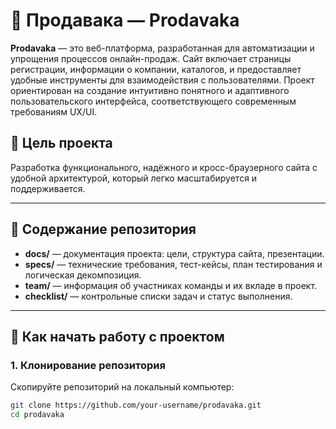 # 🛒 Продавака — Prodavaka

**Prodavaka** — это веб-платформа, разработанная для автоматизации и упрощения процессов онлайн-продаж. Сайт включает страницы регистрации, информации о компании, каталогов, и предоставляет удобные инструменты для взаимодействия с пользователями. Проект ориентирован на создание интуитивно понятного и адаптивного пользовательского интерфейса, соответствующего современным требованиям UX/UI.

## 🎯 Цель проекта

Разработка функционального, надёжного и кросс-браузерного сайта с удобной архитектурой, который легко масштабируется и поддерживается.

---

## 📁 Содержание репозитория

- **docs/** — документация проекта: цели, структура сайта, презентации.
- **specs/** — технические требования, тест-кейсы, план тестирования и логическая декомпозиция.
- **team/** — информация об участниках команды и их вкладе в проект.
- **checklist/** — контрольные списки задач и статус выполнения.

---

## 🚀 Как начать работу с проектом

### 1. Клонирование репозитория

Скопируйте репозиторий на локальный компьютер:

```bash
git clone https://github.com/your-username/prodavaka.git
cd prodavaka
